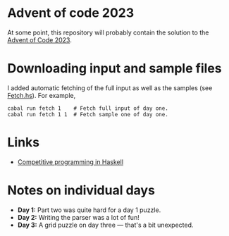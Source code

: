 
# Advent of code 2023

At some point, this repository will probably contain the solution to the [Advent
of Code 2023](https://adventofcode.com/).


# Downloading input and sample files

I added automatic fetching of the full input as well as the samples (see
[Fetch.hs](https://github.com/dschrempf/aoc23/blob/main/app/Fetch.hs)). For example,

    cabal run fetch 1    # Fetch full input of day one.
    cabal run fetch 1 1  # Fetch sample one of day one.


# Links

-   [Competitive programming in Haskell](https://byorgey.wordpress.com/2020/05/16/competitive-programming-in-haskell-summer-series/)


# Notes on individual days

-   **Day 1:** Part two was quite hard for a day 1 puzzle.
-   **Day 2:** Writing the parser was a lot of fun!
-   **Day 3:** A grid puzzle on day three &#x2014; that's a bit unexpected.

